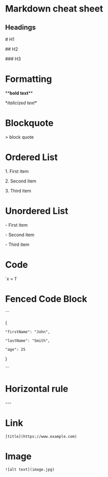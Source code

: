 # Markdown cheat sheet

## Headings

\# H1

\## H2

\### H3

# Formatting

\*\***bold text**\*\*

\**italicized text*\*

# Blockquote

\> block quote

# Ordered List

1\. First item

2\. Second item

3\. Third item

# Unordered List

\- First item

\- Second item

\- Third item

# Code

\`x = 1\`

# Fenced Code Block

\`\`\`

{

    "firstName": "John",
  
    "lastName": "Smith",
  
    "age": 25
}

\`\`\`

# Horizontal rule

\-\-\-

# Link

`[title](https://www.example.com)`

# Image

`![alt text](image.jpg)`